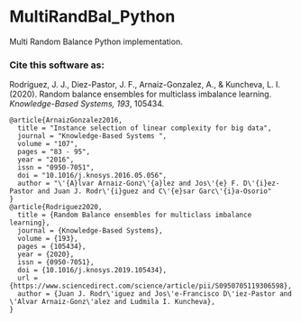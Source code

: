 # MultiRandBal_Python
Multi Random Balance Python implementation.
 
### Cite this software as:
Rodríguez, J. J., Diez-Pastor, J. F., Arnaiz-Gonzalez, A., & Kuncheva, L. I. (2020). Random balance ensembles for multiclass imbalance learning. _Knowledge-Based Systems, 193_, 105434.
 
 
```
@article{ArnaizGonzalez2016,   
  title = "Instance selection of linear complexity for big data",   
  journal = "Knowledge-Based Systems ",   
  volume = "107",   
  pages = "83 - 95",   
  year = "2016",   
  issn = "0950-7051",   
  doi = "10.1016/j.knosys.2016.05.056",   
  author = "\'{A}lvar Arnaiz-Gonz\'{a}lez and Jos\'{e} F. D\'{i}ez-Pastor and Juan J. Rodr\'{i}guez and C\'{e}sar Garc\'{i}a-Osorio"   
}
@article{Rodriguez2020,
  title = {Random Balance ensembles for multiclass imbalance learning},
  journal = {Knowledge-Based Systems},
  volume = {193},
  pages = {105434},
  year = {2020},
  issn = {0950-7051},
  doi = {10.1016/j.knosys.2019.105434},
  url = {https://www.sciencedirect.com/science/article/pii/S0950705119306598},
  author = {Juan J. Rodr\'iguez and Jos\'e-Francisco D\'iez-Pastor and \'Alvar Arnaiz-Gonz\'alez and Ludmila I. Kuncheva},
}
```
